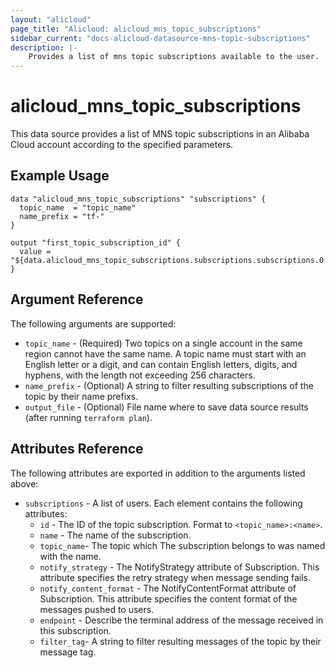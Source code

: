 ```yaml
---
layout: "alicloud"
page_title: "Alicloud: alicloud_mns_topic_subscriptions"
sidebar_current: "docs-alicloud-datasource-mns-topic-subscriptions"
description: |-
    Provides a list of mns topic subscriptions available to the user.
---
```


# alicloud\_mns\_topic_subscriptions

This data source provides a list of MNS topic subscriptions in an Alibaba Cloud account according to the specified parameters.

## Example Usage

```
data "alicloud_mns_topic_subscriptions" "subscriptions" {
  topic_name  = "topic_name"
  name_prefix = "tf-"
}

output "first_topic_subscription_id" {
  value = "${data.alicloud_mns_topic_subscriptions.subscriptions.subscriptions.0.id}"
}
```

## Argument Reference

The following arguments are supported:

* `topic_name` - (Required) Two topics on a single account in the same region cannot have the same name. A topic name must start with an English letter or a digit, and can contain English letters, digits, and hyphens, with the length not exceeding 256 characters.
* `name_prefix` - (Optional) A string to filter resulting subscriptions of the topic by their name prefixs.
* `output_file` - (Optional) File name where to save data source results (after running `terraform plan`).

## Attributes Reference

The following attributes are exported in addition to the arguments listed above:

* `subscriptions` - A list of users. Each element contains the following attributes:
   * `id` - The ID of the topic subscription. Format to `<topic_name>:<name>`.
   * `name` - The name of the subscription.
   * `topic_name`- The topic which The subscription belongs to was named with the name.
   * `notify_strategy` - The NotifyStrategy attribute of Subscription. This attribute specifies the retry strategy when message sending fails.
   * `notify_content_format` - The NotifyContentFormat attribute of Subscription. This attribute specifies the content format of the messages pushed to users.
   * `endpoint` - Describe the terminal address of the message received in this subscription.
   * `filter_tag`- A string to filter resulting messages of the topic by their message tag.
